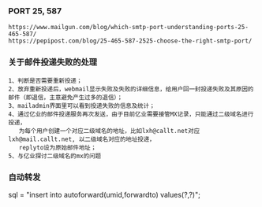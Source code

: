 ### PORT 25, 587
```
https://www.mailgun.com/blog/which-smtp-port-understanding-ports-25-465-587/
https://pepipost.com/blog/25-465-587-2525-choose-the-right-smtp-port/
```
### 关于邮件投递失败的处理
```
1、判断是否需要重新投递；
2、放弃重新投递后，webmail显示失败及失败的详细信息，给用户回一封投递失败及其原因的邮件（即退信，主意避免产生过多的退信）；
3、mailadmin界面里可以看到投递失败的信息及统计；
4、通过亿业的邮件投递服务再次发送，由于目前亿业需要接管MX记录，只能通过二级域名进行投递，
   为每个用户创建一个对应二级域名的地址，比如lxh@callt.net对应lxh@mail.callt.net, 以二级域名对应的地址投递，
   replyto设为原始邮件地址；
5、与亿业探讨二级域名的mx的问题   
```
### 自动转发
sql = "insert into autoforward(umid,forwardto) values(?,?)";
